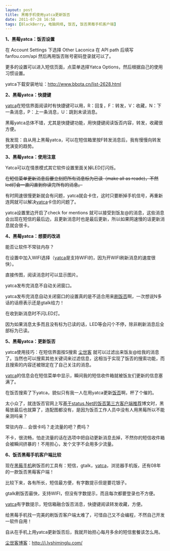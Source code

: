 ```yaml
---
layout: post
title: 黑莓手机使用yatca更新饭否
date: 2011-07-28 16:58
tags: [BlackBerry, 电脑网络, 饭否, 饭否黑莓手机客户端]
---
```

<strong>1、黑莓yatca：饭否设置</strong>

在 Account Settings 下选择 Other Laconica 在 API path 后填写 fanfou.com/api 然后再用饭否账号密码登录就可以了。

更多的设置可以进入短信页面，点菜单选择Yatca Options，然后根据自己的使用习惯设置。

yatca下载安装地址：<a href="http://www.bbota.cn/list-2628.html" target="_blank">http://www.bbota.cn/list-2628.html</a>

<strong>2、黑莓yatca：快捷键</strong>

<a href="http://i.lvshiminglu.com/blog/764.html" target="_blank">yatca</a>在短信界面阅读时有快捷键可以用，R：回复，F：转发，V：收藏，N：下一条消息，P：上一条消息，U：跳到未读消息。

黑莓yatca总体不错，尤其是快捷键功能，用快捷键阅读饭否内容，转发，收藏很方便。

我发现：自从用上黑莓yatca，可以在短信箱里按F转发消息后，我有慢慢向转发党演变的趋势。

<strong>3、黑莓yatca：使用注意</strong>

Yatca可以在情景模式其它软件设置里面关掉LED灯闪烁。

<del>在短信菜单更新消息后要立刻把所有消息标为已读（make all as reade)，不然led灯会一直闪直到你读完所有的消息。</del>

有时网速很慢更新就会有问题，yatca就会卡住，这时只要断掉手机信号，再重新连网就可以解决<a href="http://i.lvshiminglu.com/blog/764.html" target="_blank">yatca</a>卡住的问题了。

yatca设置里边开启了check for mentions 就可以接受到饭友@的消息，这些消息会出现在短信的最后边，且更新消息时也是最后更新，所以如果网速慢的话更新消息就会很卡。

<strong>4、黑莓yatca：想要的改进</strong>

能否让软件不常驻内存？

在设置中加入WIFI选择（<a href="http://i.lvshiminglu.com/blog/764.html" target="_blank">yatca</a>是支持WIFI的，因为开WIFI刷新消息的速度很快）。

直接传图，阅读消息时可以显示图片。

yatca发布完消息不自动关闭窗口。

yatca发布完消息自动关闭窗口的设置真的是不适合用来<a href="http://i.lvshiminglu.com/blog/761.html" target="_blank">刷饭否</a>啊，一次想说N多话的话痨表示还是gtalk给力！

在收到新消息时不闪LED灯。

因为如果消息太多而且没有标为已读的话，LED等会闪个不停，除非刷新消息后全部标为已读。

<strong>5、黑莓yatca：更新饭否</strong>

yatca使用技巧：在短信界面按S搜索 <a href="http://i.lvshiminglu.com/" target="_blank">尘世客</a> 就可以过滤出来饭友@给我的消息了。当然也可以搜索其他关键词来过滤信息，这相当于实现了饭否的搜索功能，而且搜索的内容还被限定在了自己关注的消息。

<a href="http://i.lvshiminglu.com/blog/764.html" target="_blank">yatca</a>的信息会在短信菜单中显示，瞬间我的短信收件箱就被饭友们更新的信息塞满了。

在饭否搜索了下yatca，貌似只有我一人在用yatca更新<a href="http://i.lvshiminglu.com/tag/%e9%a5%ad%e5%90%a6" target="_blank">饭否</a>啊，杯了个催的。

太小众了，就连饭否官网上写<a href="http://blog.fanfou.com/2011/07/26/status-net/" target="_blank">基于status.Net的饭否第三方客户端推荐</a>博文时，黑莓放最后也就算了，连配图都没有，是因为饭否工作人员中没有人用黑莓所以不能亲测吗亲？

常驻内存... 会很卡吗？走流量的吧？费吗？


不卡，很流畅，怕走流量的话在选项中把自动更新消息去掉，不然你的短信收件箱会被瞬间挤暴的！不用担心，发个文字不会用多少流量。

<strong>6、饭否黑莓手机客户端比较</strong>

现在<a href="http://i.lvshiminglu.com/tag/%e9%bb%91%e8%8e%939300" target="_blank">黑莓手机</a>刷饭否的工具有：短信，gtalk，<a href="http://i.lvshiminglu.com/blog/764.html" target="_blank">yatca</a>，浏览器手机版，还有08年的一款饭否黑莓客户端！

比较下来，各有所长，短信最方便，有字数提示但是要花银子。

gtalk刷饭否最快，支持WIFI，但没有字数提示，而且每次都要登录也不方便。

<a href="http://i.lvshiminglu.com/blog/764.html" target="_blank">yatca</a>有字数提示，短信箱融合饭否消息，快捷键阅读转发收藏，方便。

给黑莓手机找一完美的刷饭否客户端太难了，可惜自己又不会编程，不然自己开发一软件自用！

自从在手机上用yatca更新饭否后，我就开始担心每月多余的短信套餐该怎么用。

<a href="http://i.lvshiminglu.com/">尘世客博客</a>：<a href="http://i.lvshiminglu.com/">http://i.lvshiminglu.com/</a>

